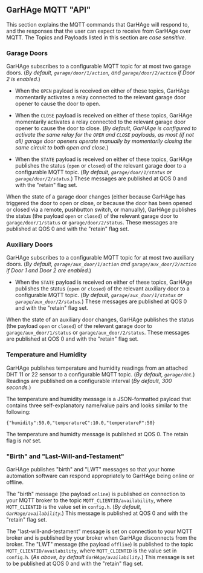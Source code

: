 ## GarHAge MQTT "API"

This section explains the MQTT commands that GarHAge will respond to, and the responses that the user can expect to receive from GarHAge over MQTT. The Topics and Payloads listed in this section are _case sensitive_.

### Garage Doors

GarHAge subscribes to a configurable MQTT topic for at most two garage doors. (_By default, `garage/door/1/action`, and `garage/door/2/action` if Door 2 is enabled._)

- When the `OPEN` payload is received on either of these topics, GarHAge momentarily activates a relay connected to the relevant garage door opener to cause the door to open.

- When the `CLOSE` payload is received on either of these topics, GarHAge momentarily activates a relay connected to the relevant garage door opener to cause the door to close. (_By default, GarHAge is configured to activate the same relay for the `OPEN` and `CLOSE` payloads, as most (if not all) garage door openers operate manually by momentarily closing the same circuit to both open and close._)

- When the `STATE` payload is received on either of these topics, GarHAge publishes the status (`open` or `closed`) of the relevant garage door to a configurable MQTT topic. (_By default, `garage/door/1/status` or `garage/door/2/status`._) These messages are published at QOS 0 and with the "retain" flag set.

When the state of a garage door changes (either because GarHAge has triggered the door to open or close, or because the door has been opened or closed via a remote, pushbutton switch, or manually), GarHAge publishes the status (the payload `open` or `closed`) of the relevant garage door to `garage/door/1/status` or `garage/door/2/status`. These messages are published at QOS 0 and with the "retain" flag set.

### Auxiliary Doors

GarHAge subscribes to a configurable MQTT topic for at most two auxiliary doors. (_By default, `garage/aux_door/1/action` and `garage/aux_door/2/action` if Door 1 and Door 2 are enabled._)

- When the `STATE` payload is received on either of these topics, GarHAge publishes the status (`open` or `closed`) of the relevant auxiliary door to a configurable MQTT topic. (_By default, `garage/aux_door/1/status` or `garage/aux_door/2/status`._) These messages are published at QOS 0 and with the "retain" flag set.

When the state of an auxiliary door changes, GarHAge publishes the status (the payload `open` or `closed`) of the relevant garage door to `garage/aux_door/1/status` or `garage/aux_door/2/status`. These messages are published at QOS 0 and with the "retain" flag set.

### Temperature and Humidity

GarHAge publishes temperature and humidity readings from an attached DHT 11 or 22 sensor to a configurable MQTT topic. (_By default, `garage/dht`._) Readings are published on a configurable interval (_By default, 300 seconds._)

The temperature and humidity message is a JSON-formatted payload that contains three self-explanatory name/value pairs and looks similar to the following:

```
{"humidity":50.0,"temperatureC":10.0,"temperatureF":50}
```

The temperature and humidty message is published at QOS 0. The retain flag is _not_ set.

### "Birth" and "Last-Will-and-Testament"

GarHAge publishes "birth" and "LWT" messages so that your home automation software can respond appropriately to GarHAge being online or offline.

The "birth" message (the payload `online`) is published on connection to your MQTT broker to the topic `MQTT_CLIENTID/availability`, where `MQTT_CLIENTID` is the value set in `config.h`. (_By default, `GarHage/availability`._) This message is published at QOS 0 and with the "retain" flag set.

The "last-will-and-testament" message is set on connection to your MQTT broker and is published by your broker when GarHAge disconnects from the broker. The "LWT" message (the payload `offline`) is published to the topic `MQTT_CLIENTID/availability`, where `MQTT_CLIENTID` is the value set in `config.h`. (_As above, by default `GarHAge/availability`._) This message is set to be published at QOS 0 and with the "retain" flag set.